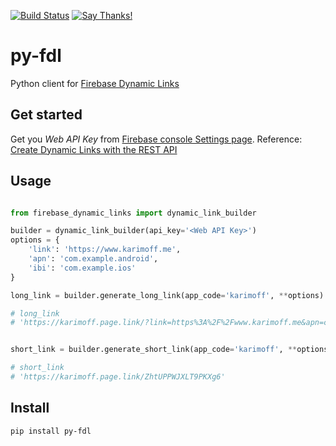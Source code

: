 [![Build Status](https://travis-ci.org/heykarimoff/py-fdl.svg?branch=master)](https://travis-ci.org/heykarimoff/py-fdl)
[![Say Thanks!](https://img.shields.io/badge/Say%20Thanks-!-1EAEDB.svg)](https://saythanks.io/to/heykarimoff)
# py-fdl
Python client for [Firebase Dynamic Links](https://firebase.google.com/docs/dynamic-links/)

## Get started
Get you *Web API Key* from [Firebase console Settings page](https://console.firebase.google.com/project/_/settings/general/).
Reference: [Create Dynamic Links with the REST API](https://firebase.google.com/docs/dynamic-links/rest) 

## Usage

```python

from firebase_dynamic_links import dynamic_link_builder

builder = dynamic_link_builder(api_key='<Web API Key>')
options = {
    'link': 'https://www.karimoff.me',
    'apn': 'com.example.android', 
    'ibi': 'com.example.ios'
}

long_link = builder.generate_long_link(app_code='karimoff', **options)

# long_link
# 'https://karimoff.page.link/?link=https%3A%2F%2Fwww.karimoff.me&apn=com.example.android&ibi=com.example.ios'


short_link = builder.generate_short_link(app_code='karimoff', **options)

# short_link
# 'https://karimoff.page.link/ZhtUPPWJXLT9PKXg6'

```

## Install

```bash
pip install py-fdl
```
